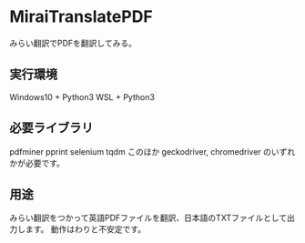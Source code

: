# MiraiTranslatePDF
みらい翻訳でPDFを翻訳してみる。

## 実行環境
Windows10 + Python3
WSL + Python3

## 必要ライブラリ
pdfminer
pprint
selenium
tqdm
このほか geckodriver, chromedriver のいずれかが必要です。

## 用途
みらい翻訳をつかって英語PDFファイルを翻訳、日本語のTXTファイルとして出力します。
動作はわりと不安定です。

